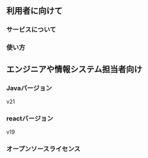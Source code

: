 ## 利用者に向けて
### サービスについて
### 使い方

## エンジニアや情報システム担当者向け
### Javaバージョン
v21
### reactバージョン
v19
### オープンソースライセンス
